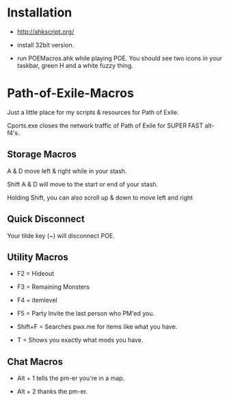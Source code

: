 # Installation

- http://ahkscript.org/

- install 32bit version.  

- run POEMacros.ahk while playing POE.  You should see two icons in your taskbar, green H and a white fuzzy thing. 

# Path-of-Exile-Macros

Just a little place for my scripts &amp; resources for Path of Exile.

Cports.exe closes the network traffic of Path of Exile for SUPER FAST alt-f4's. 

## Storage Macros

A & D move left & right while in your stash. 

Shift A & D will move to the start or end of your stash. 

Holding Shift, you can also scroll up & down to move left and right 

## Quick Disconnect

Your tilde key (~) will disconnect POE. 

## Utility Macros

- F2 = Hideout

- F3 = Remaining Monsters

- F4 = itemlevel

- F5 = Party Invite the last person who PM'ed you.

- Shift+F = Searches pwx.me for items like what you have. 

- T = Shows you exactly what mods you have. 

## Chat Macros

- Alt + 1 tells the pm-er you're in a map. 
 
- Alt + 2 thanks the pm-er. 